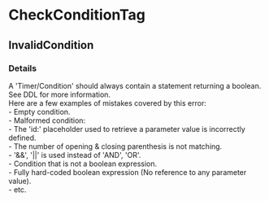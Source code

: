 ﻿---  
uid: Validator_7_4_1  
---

# CheckConditionTag

## InvalidCondition

### Details

A 'Timer\/Condition' should always contain a statement returning a boolean.  
See DDL for more information.  
Here are a few examples of mistakes covered by this error:  
\- Empty condition.  
\- Malformed condition:  
  \- The 'id:' placeholder used to retrieve a parameter value is incorrectly defined.  
  \- The number of opening & closing parenthesis is not matching.  
  \- '&&', '\|\|' is used instead of 'AND', 'OR'.  
\- Condition that is not a boolean expression.  
\- Fully hard\-coded boolean expression (No reference to any parameter value).  
\- etc.
